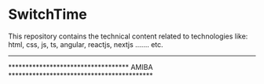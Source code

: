 # SwitchTime
This repository contains the technical content related to technologies like:  html, css, js, ts, angular, reactjs, nextjs ....... etc.

--------------------------------------------------------------------
*********************************** AMIBA ******************************************
